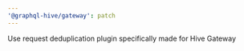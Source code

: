 ```yaml
---
'@graphql-hive/gateway': patch
---
```


Use request deduplication plugin specifically made for Hive Gateway
